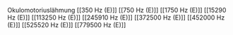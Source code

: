 Okulomotoriuslähmung
[[350 Hz (E)]]
[[750 Hz (E)]]
[[1750 Hz (E)]]
[[15290 Hz (E)]]
[[113250 Hz (E)]]
[[245910 Hz (E)]]
[[372500 Hz (E)]]
[[452000 Hz (E)]]
[[525520 Hz (E)]]
[[779500 Hz (E)]]
